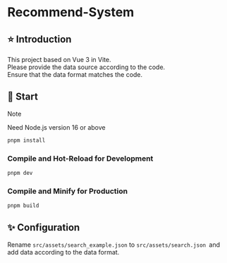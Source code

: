 
# Recommend-System

## ⭐️ Introduction

This project based on Vue 3 in Vite.  
Please provide the data source according to the code.  
Ensure that the data format matches the code.

## 🚀 Start

> [!NOTE]
> Need Node.js version 16 or above

```sh
pnpm install
```

### Compile and Hot-Reload for Development

```sh
pnpm dev
```

### Compile and Minify for Production

```sh
pnpm build
```

## ✨ Configuration

Rename `src/assets/search_example.json` to `src/assets/search.json `and add data according to the data format.
